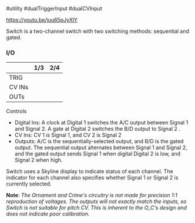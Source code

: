 #utility #dualTriggerInput #dualCVInput 

https://youtu.be/juu65pJyXlY

Switch is a two-channel switch with two switching methods: sequential and gated.

### I/O

|        | 1/3 | 2/4 |
| ------ | :-: | :-: |
| TRIG   |     |     |
| CV INs |     |     |
| OUTs   |     |     |


Controls
* Digital Ins: A clock at Digital 1 switches the A/C output between Signal 1 and Signal 2. A gate at Digital 2 switches the B/D output to Signal 2 .
* CV Ins: CV 1 is Signal 1, and CV 2 is Signal 2
* Outputs: A/C is the sequentially-selected output, and B/D is the gated output. The sequential output alternates between Signal 1 and Signal 2, and the gated output sends Signal 1 when digital Digital 2 is low, and Signal 2 when high.

Switch uses a Skyline display to indicate status of each channel. The indicator for each channel also specifies whether Signal 1 or Signal 2 is currently selected.

**Note**: _The Ornament and Crime's circuitry is not made for precision 1:1 reproduction of voltages. The outputs will not exactly match the inputs, so Switch is not suitable for pitch CV. This is inherent to the O_C's design and does not indicate poor calibration._